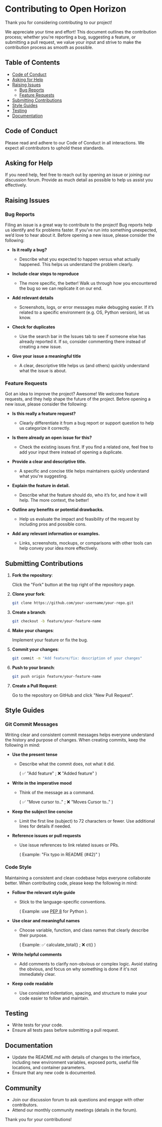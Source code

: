 # Contributing to Open Horizon

Thank you for considering contributing to our project! 

We appreciate your time and effort! This document outlines the contribution process; whether you're reporting a bug, suggesting a feature, or submitting a pull request, we value your input and strive to make the contribution process as smooth as possible.

## Table of Contents

- [Code of Conduct](#code-of-conduct)
- [Asking for Help](#asking-for-help)
- [Raising Issues](#raising-issues)
  - [Bug Reports](#bug-reports)
  - [Feature Requests](#feature-requests)
- [Submitting Contributions]($submitting-contributions)
- [Style Guides](#style-guides)
- [Testing](#testing)
- [Documentation](#documentation)

## Code of Conduct

Please read and adhere to our Code of Conduct in all interactions. We expect all contributors to uphold these standards.

## Asking for Help

If you need help, feel free to reach out by opening an issue or joining our discussion forum. Provide as much detail as possible to help us assist you effectively.

## Raising Issues

### Bug Reports

Filing an issue is a great way to contribute to the project! Bug reports help us identify and fix problems faster. If you’ve run into something unexpected, we’d love to hear about it. Before opening a new issue, please consider the following:

* **Is it really a bug?**
  + Describe what you expected to happen versus what actually happened. This helps us understand the problem clearly.

    
* **Include clear steps to reproduce**
  + The more specific, the better! Walk us through how you encountered the bug so we can replicate it on our end.


* **Add relevant details**
  + Screenshots, logs, or error messages make debugging easier. If it’s related to a specific environment (e.g. OS, Python version), let us know.


* **Check for duplicates**
  + Use the search bar in the Issues tab to see if someone else has already reported it. If so, consider commenting there instead of creating a new issue.


* **Give your issue a meaningful title**
  + A clear, descriptive title helps us (and others) quickly understand what the issue is about.


### Feature Requests

Got an idea to improve the project? Awesome! We welcome feature requests, and they help shape the future of the project. Before opening a new issue, please consider the following:

* **Is this really a feature request?**
  + Clearly differentiate it from a bug report or support question to help us categorize it correctly.


* **Is there already an open issue for this?**
  + Check the existing issues first. If you find a related one, feel free to add your input there instead of opening a duplicate.


* **Provide a clear and descriptive title.**
  + A specific and concise title helps maintainers quickly understand what you're suggesting.


* **Explain the feature in detail.**
  + Describe what the feature should do, who it’s for, and how it will help. The more context, the better!


* **Outline any benefits or potential drawbacks.**
  + Help us evaluate the impact and feasibility of the request by including pros and possible cons.


* **Add any relevant information or examples.**
  + Links, screenshots, mockups, or comparisons with other tools can help convey your idea more effectively.

  
## Submitting Contributions

1. **Fork the repository**: 

    Click the "Fork" button at the top right of the repository page.


2. **Clone your fork**: 
    ```sh
    git clone https://github.com/your-username/your-repo.git
    ```


3. **Create a branch**: 
    ```sh
    git checkout -b feature/your-feature-name
    ```


4. **Make your changes**: 

    Implement your feature or fix the bug.


6. **Commit your changes**: 
    ```sh
    git commit -m "Add feature/fix: description of your changes"
    ```


7. **Push to your branch**: 
    ```sh
    git push origin feature/your-feature-name
    ```


8. **Create a Pull Request**: 

    Go to the repository on GitHub and click "New Pull Request".


## Style Guides

### Git Commit Messages

Writing clear and consistent commit messages helps everyone understand the history and purpose of changes. When creating commits, keep the following in mind:

* **Use the present tense**
  + Describe what the commit does, not what it did.

      ( ✅ "Add feature" ; ❌ "Added feature" ) 


* **Write in the imperative mood**
  + Think of the message as a command.

     ( ✅ "Move cursor to.." ; ❌ "Moves Cursor to.." )


* **Keep the subject line concise**
  + Limit the first line (subject) to 72 characters or fewer. Use additional lines for details if needed.


* **Reference issues or pull requests**
  + Use issue references to link related issues or PRs.

    ( Example: "Fix typo in README (#42)" )



### Code Style

Maintaining a consistent and clean codebase helps everyone collaborate better. When contributing code, please keep the following in mind:

* **Follow the relevant style guide**
  + Stick to the language-specific conventions.

     ( Example: use [PEP 8](https://peps.python.org/pep-0008/) for Python ).


* **Use clear and meaningful names**
  + Choose variable, function, and class names that clearly describe their purpose.

    ( Example: ✅ calculate_total() ; ❌ ct() )


* **Write helpful comments**
  + Add comments to clarify non-obvious or complex logic. Avoid stating the obvious, and focus on why something is done if it's not immediately clear.


* **Keep code readable**
  + Use consistent indentation, spacing, and structure to make your code easier to follow and maintain.



## Testing

- Write tests for your code.
- Ensure all tests pass before submitting a pull request.

## Documentation

- Update the README.md with details of changes to the interface, including new environment variables, exposed ports, useful file locations, and container parameters.
- Ensure that any new code is documented.

## Community

- Join our discussion forum to ask questions and engage with other contributors.
- Attend our monthly community meetings (details in the forum).

Thank you for your contributions!
